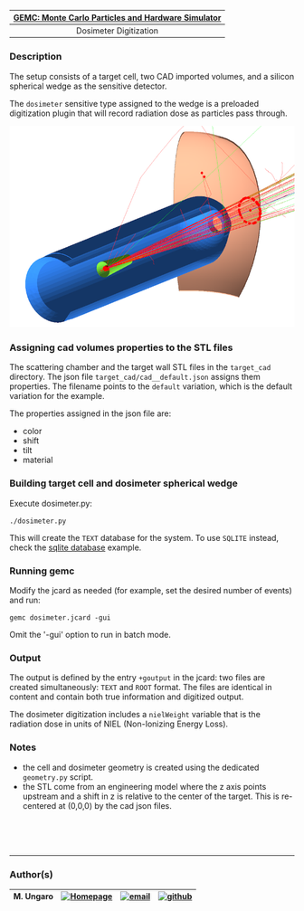 

| [GEMC: Monte Carlo Particles and Hardware Simulator](https://gemc.github.io/home/) |
|:----------------------------------------------------------------------------------:|
|                             Dosimeter Digitization                                 |



### Description

 The setup consists of a target cell, two CAD imported volumes, and a silicon spherical wedge as the sensitive detector.

 The `dosimeter` sensitive type assigned to the wedge is a preloaded digitization plugin that will record
 radiation dose as particles pass through.

![dosimeter_screenshot](./dosimeter.png)


### Assigning cad volumes properties to the STL files

The scattering chamber and the target wall STL files in the `target_cad` directory.
The json file `target_cad/cad__default.json` assigns them properties.
The filename points to the `default` variation, which is the default variation for the example.

The properties assigned in the json file are:

- color
- shift
- tilt
- material


### Building target cell and dosimeter spherical wedge
  
Execute dosimeter.py:

```
./dosimeter.py
 ```

This will create the `TEXT` database for the system. To use `SQLITE` instead, check the 
[sqlite database](../sqlite_db) example.

### Running gemc

Modify the jcard as needed (for example, set the desired number of events) and run:

```
gemc dosimeter.jcard -gui
```

Omit the '-gui' option to run in batch mode.


### Output

The output is defined by the entry `+goutput` in the jcard: two files are created simultaneously: 
`TEXT` and `ROOT` format. The files are identical in content and contain both true information 
and digitized output.

The dosimeter digitization includes a `nielWeight` variable that is the radiation 
dose in units of NIEL (Non-Ionizing Energy Loss). 



### Notes

- the cell and dosimeter geometry is created using the dedicated `geometry.py` script.
- the STL come from an engineering model where the z axis points upstream and a shift in z
  is relative to the center of the target. This is re-centered at (0,0,0) by the cad json files.


<br/><br/><br/>

---

### Author(s)

| M. Ungaro |   [![Homepage](https://cdn3.iconfinder.com/data/icons/feather-5/24/home-64.png)](https://maureeungaro.github.io/home/)   |        [![email](https://cdn4.iconfinder.com/data/icons/aiga-symbol-signs/439/aiga_mail-64.png)](mailto:ungaro@jlab.org)         | [![github](https://cdn4.iconfinder.com/data/icons/ionicons/512/icon-social-github-64.png)](https://github.com/maureeungaro)  |
|:---------:|:------------------------------------------------------------------------------------------------------------------------:|:--------------------------------------------------------------------------------------------------------------------------------:|:----------------------------------------------------------------------------------------------------------------------------:|


